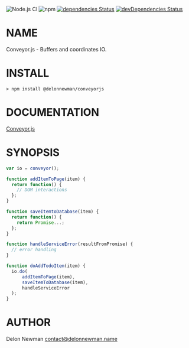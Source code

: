 ![Node.js CI](https://github.com/delonnewman/conveyor/workflows/Node.js%20CI/badge.svg)
![npm](https://img.shields.io/npm/v/@delonnewman/conveyor)
[![dependencies Status](https://david-dm.org/delonnewman/conveyor/status.svg)](https://david-dm.org/delonnewman/conveyor)
[![devDependencies Status](https://david-dm.org/delonnewman/conveyor/dev-status.svg)](https://david-dm.org/delonnewman/conveyor?type=dev)

NAME
====

Conveyor.js - Buffers and coordinates IO.

INSTALL
=======

    > npm install @delonnewman/conveyorjs

DOCUMENTATION
=============

[Conveyor.js](https://delonnewman.github.io/conveyor)

SYNOPSIS
========

```javascript
var io = conveyor();

function addItemToPage(item) {
  return function() {
    // DOM interactions
  };
}

function saveItemtoDatabase(item) {
  return function() {
    return Promise...;
  };
}

function handleServiceError(resultFromPromise) {
  // error handling
}

function doAddTodoItem(item) {
  io.do(
      addItemToPage(item),
      saveItemToDatabase(item),
      handleServiceError
  );
}

```

AUTHOR
======

Delon Newman <contact@delonnewman.name>
